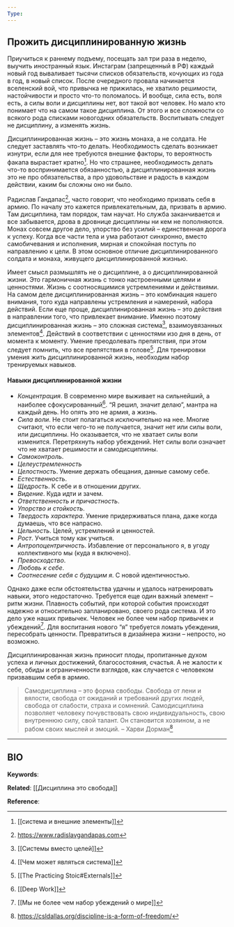 ```yaml
---
Type:
---
```

## Прожить дисциплинированную жизнь
Приучиться к раннему подъему, посещать зал три раза в неделю, выучить иностранный язык. Инстаграм (запрещенный в РФ) каждый новый год вываливает тысячи списков обязательств, кочующих из года в год, в новый список. После очередного провала начинается вселенский вой, что привычка не прижилась, не хватило решимости, настойчивости и просто что-то поломалось. И вообще, сила есть, воля есть, а силы воли и дисциплины нет, вот такой вот человек. Но мало кто понимает что на самом такое дисциплина. От этого и все сложности со всякого рода списками новогодних обязательств. Воспитывать следует не дисциплину, а изменять жизнь.

Дисциплинированная жизнь – это жизнь монаха, а не солдата. Не следует заставлять что-то делать. Необходимость сделать возникает изнутри, если для нее требуются внешние факторы, то вероятность факапа вырастает кратно[^1]. Но что страшнее, необходимость делать что-то воспринимается обязанностью, а дисциплинированная жизнь это не про обязательства, а про удовольствие и радость в каждом действии, каким бы сложны оно ни было.

Радислав Гандапас[^2], часто говорит, что необходимо призвать себя в армию. По началу это кажется привлекательным, да, призвать в армию. Там дисциплина, там порядок, там научат. Но служба заканчивается и все забывается, дрова в дровнице дисциплины ни кем не пополняются. Монах совсем другое дело, упорство без усилий – единственная дорога к успеху. Когда все части тела и ума работают синхронно, вместо самобичевания и исполнения, мирная и спокойная поступь по направлению к цели. В этом основное отличие дисциплинированного солдата и монаха, живущего дисциплинированной жизнью.

Имеет смысл размышлять не о дисциплине, а о дисциплинированной жизни. Это гармоничная жизнь с тонко настроенными целями и ценностями. Жизнь с соотносящимися устремлениями и действиями. На самом деле дисциплинированная жизнь – это комбинация нашего внимания, того куда направлены устремления и намерений, набора действий. Если еще проще, дисциплинированная жизнь – это действия в направлении того, что привлекает внимание. Именно поэтому дисциплинированная жизнь – это сложная система[^3], взаимоувязанных элементов[^4]. Действий в соответствии с ценностями изо дня в день, от момента к моменту. Умение преодолевать препятствия, при этом следует помнить, что все препятствия в голове[^5]. Для тренировки умения жить дисциплинированной жизнь, необходим набор тренируемых навыков.

#### Навыки дисциплинированной жизни
- *Концентрация*. В современно мире выживает на сильнейший, а наиболее сфокусированный[^6]. “Я решил, значит делаю”, мантра на каждый день. Но опять это не армия, а жизнь.
- *Сила воли*. Не стоит полагаться исключительно на нее. Многие считают, что если чего-то не получается, значит нет или силы воли, или дисциплины. Но оказывается, что не хватает силы воли изменится. Перетряхнуть набор убеждений. Нет силы воли означает что не хватает решимости и самодисциплины.
- *Самоконтроль*.
- *Целеустремленность*
- *Целостность*. Умение держать обещания, данные самому себе.
- *Естественность*.
- *Щедрость*. К себе и в отношении других.
- *Видение*. Куда идти и зачем.
- *Ответственность и причастность*.
- *Упорство и стойкость*.
- *Твердость характера*. Умение придерживаться плана, даже когда думаешь, что все напрасно.
- *Цельность*. Целей, устремлений и ценностей.
- *Рост*. Учиться тому как учиться.
- *Антропоцентричность*. Избавление от персонального я, в угоду коллективного мы (куда я включено).
- *Превосходство*.
- *Любовь к себе*.
- *Соотнесение себя с будущим я*. С новой идентичностью.

Однако даже если обстоятельства удачны и удалось натренировать навыки, этого недостаточно. Требуется еще один важный элемент – ритм жизни. Плавность событий, при которой события происходят надежно и относительно запланировано, своего рода система. И это дело уже наших привычек. Человек не более чем набор привычек и убеждений[^7]. Для воспитания нового “я” требуется ломать убеждения, пересобрать ценности. Превратиться в дизайнера жизни – непросто, но возможно.

Дисциплинированная жизнь приносит плоды, пропитанные духом успеха и личных достижений, благосостояния, счастья. А не жалости к себе, обиды и ограниченности взглядов, как случается с человеком призвавшим себя в армию.

> Самодисциплина – это форма свободы. Свобода от лени и вялости, свобода от ожиданий и требований других людей, свобода от слабости, страха и сомнений. Самодисциплина позволяет человеку почувствовать свою индивидуальность, свою внутреннюю силу, свой талант. Он становится хозяином, а не рабом своих мыслей и эмоций.
> – Харви Дорман[^8]

***
## BIO
**Keywords**:

**Related**:
[[Дисциплина это свобода]]

**Reference**: 

[^1]: [[система и внешние элементы]]
[^2]: https://www.radislavgandapas.com
[^3]: [[Системы вместо целей]]
[^4]: [[Чем может являться система]]
[^5]: [[The Practicing Stoic#Externals]]
[^6]: [[Deep Work]]
[^7]: [[Мы не более чем набор убеждений о мире]]
[^8]: https://csldallas.org/discipline-is-a-form-of-freedom/